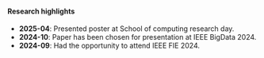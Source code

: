 #### Research highlights
* **2025-04**: Presented poster at School of computing research day.  
* **2024-10**: Paper has been chosen for presentation at IEEE BigData 2024. 
* **2024-09**: Had the opportunity to attend IEEE FIE 2024. 





